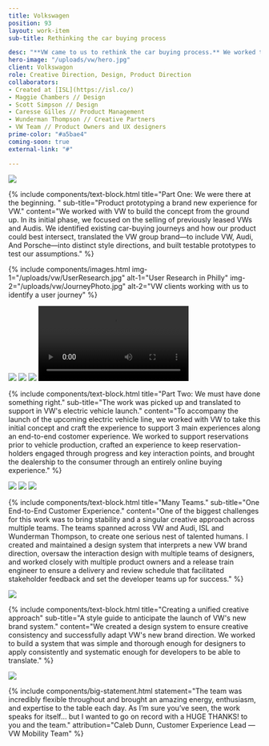 ```yaml
---
title: Volkswagen
position: 93
layout: work-item
sub-title: Rethinking the car buying process

desc: "**VW came to us to rethink the car buying process.** We worked to ditch the pain of going to a dealer and offer a fully digital car buying experience. Later, it was applied to accompany the launch of VW's new fully electric vehicles."
hero-image: "/uploads/vw/hero.jpg"
client: Volkswagon
role: Creative Direction, Design, Product Direction
collaborators:
- Created at [ISL](https://isl.co/)
- Maggie Chambers // Design
- Scott Simpson // Design
- Caresse Gilles // Product Management
- Wunderman Thompson // Creative Partners
- VW Team // Product Owners and UX designers
prime-color: "#a5bae4"
coming-soon: true
external-link: "#"

---
```


<img class="padded-image" src="/uploads/vw/MogoHighlight.jpg">

<!-- <video class="inlineVideo" autoplay>
    <source src="/uploads/vw/VW_Master_Prototype-vdp2.mp4" type="video/mp4">
</video> -->

{% include components/text-block.html
    title="Part One: We were there at the beginning.  "
    sub-title="Product prototyping a brand new experience for VW."
    content="We worked with VW to build the concept from the ground up. In its initial phase, we focused on the selling of previously leased VWs and Audis. We identified existing car-buying journeys and how our product could best intersect, translated the VW group brand—to include VW, Audi, And Porsche—into distinct style directions, and built testable prototypes to test our assumptions."
%}

{% include components/images.html
    img-1="/uploads/vw/UserResearch.jpg"
    alt-1="User Research in Philly"
    img-2="/uploads/vw/JourneyPhoto.jpg"
    alt-2="VW clients working with us to identify a user journey"
%}

<img class="padded-image" src="/uploads/vw/Journey.jpg">

<img class="padded-image" src="/uploads/vw/designdirections.jpg">

<img class="fullWidth-image" src="/uploads/vw/comps.jpg">

<video class="inlineVideo" autoplay controls loop>
    <source src="/uploads/vw/selectiontrimdown4_dowsized.mp4" type="video/mp4">
</video>


{% include components/text-block.html
    title="Part Two: We must have done something right."
    sub-title="The work was picked up and translated to support in VW's electric vehicle launch."
    content="To accompany the launch of the upcoming electric vehicle line, we worked with VW to take this initial concept and craft the experience to support 3 main experiences along an end-to-end costomer experience. We worked to support reservations prior to vehicle production, crafted an experience to keep reservation-holders engaged through progress and key interaction points, and brought the dealership to the consumer through an entirely online buying experience."
%}

<img class="fullWidth-image" src="/uploads/vw/CW5comps1.jpg">
<img class="fullWidth-image" src="/uploads/vw/CW5comps2.jpg">
<img class="padded-image" src="/uploads/vw/CW5comps3.jpg">

{% include components/text-block.html
    title="Many Teams."
    sub-title="One End-to-End Customer Experience."
    content="One of the biggest challenges for this work was to bring stability and a singular creative approach across multiple teams. The teams spanned across VW and Audi, ISL and Wunderman Thompson, to create one serious nest of talented humans. I created and maintained a design system that interprets a new VW brand direction, oversaw the interaction design with multiple teams of designers, and worked closely with multiple product owners and a release train engineer to ensure a delivery and review schedule that facilitated stakeholder feedback and set the developer teams up for success."
%}

<img class="padded-image" src="/uploads/vw/flow.jpg">

{% include components/text-block.html
    title="Creating a unified creative approach"
    sub-title="A style guide to anticipate the launch of VW's new brand system."
    content="We created a design system to ensure creative consistency and  successfully adapt VW's new brand direction. We worked to build a system that was simple and thorough enough for designers to apply consistently and systematic enough for developers to be able to translate."
%}

<img class="padded-image" src="/uploads/vw/designsystem.jpg">

{% include components/big-statement.html
    statement="The team was incredibly flexible throughout and brought an amazing energy, enthusiasm, and expertise to the table each day. As I’m sure you’ve seen, the work speaks for itself… but I wanted to go on record with a HUGE THANKS! to you and the team."
    attribution="Caleb Dunn, Customer Experience Lead — VW Mobility Team"
%}

<!-- {% include components/pwProtect.html %} -->
